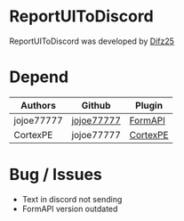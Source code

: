 # ReportUIToDiscord
ReportUIToDiscord was developed by [Difz25](https://github.com/Difz25)

# Depend
| Authors | Github | Plugin |
|---------|--------|-----|
| jojoe77777 | [jojoe77777](https://github.com/jojor77777) | [FormAPI](https://github.com/jojoe77777/FormAPI) |
  CortexPE | jojoe77777 | [CortexPE](https://github.com/CortexPE) | [DiscordWebhookAPI](https://github.com/CortexPE/DiscordWebhookAPI) |

# Bug / Issues
- Text in  discord not sending
- FormAPI version outdated
